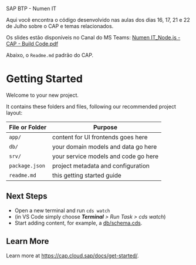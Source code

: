 SAP BTP - Numen IT

Aqui você encontra o código desenvolvido nas aulas dos dias 16, 17, 21 e 22 de Julho sobre o CAP e temas relacionados.

Os slides estão disponíveis no Canal do MS Teams:
[Numen IT_Node.js - CAP - Build Code.pdf](https://cefsaedu.sharepoint.com/:b:/r/sites/BTP-CursodeFriasemSAP/Documentos%20Compartilhados/General/Numen%20IT_Node.js%20-%20CAP%20-%20Build%20Code.pdf?csf=1&web=1&e=1TG1TW)

 

Abaixo, o `Readme.md` padrão do CAP.

# Getting Started

Welcome to your new project.

It contains these folders and files, following our recommended project layout:

File or Folder | Purpose
---------|----------
`app/` | content for UI frontends goes here
`db/` | your domain models and data go here
`srv/` | your service models and code go here
`package.json` | project metadata and configuration
`readme.md` | this getting started guide


## Next Steps

- Open a new terminal and run `cds watch`
- (in VS Code simply choose _**Terminal** > Run Task > cds watch_)
- Start adding content, for example, a [db/schema.cds](db/schema.cds).


## Learn More

Learn more at https://cap.cloud.sap/docs/get-started/.
